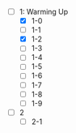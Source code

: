 - [ ] 1: Warming Up
	- [x] 1-0
    - [ ] 1-1
    - [x] 1-2
    - [ ] 1-3
    - [ ] 1-4
    - [ ] 1-5
    - [ ] 1-6
    - [ ] 1-7
    - [ ] 1-8
    - [ ] 1-9
- [ ] 2
	- [ ] 2-1
